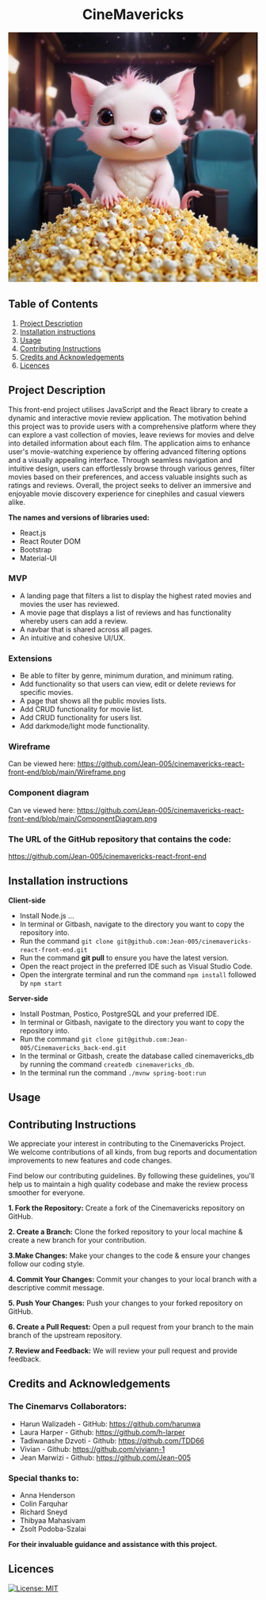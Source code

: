<h1 align="center" id="title">CineMavericks</h1>

![cinema axolotl](https://github.com/Jean-005/cinemavericks-react-front-end/blob/main/CineMavericks.jpeg)

## Table of Contents
1. [Project Description](#project-description)
2. [Installation instructions](#installation-instructions)
3. [Usage](#usage)
4. [Contributing Instructions](#contributing-instructions)
5. [Credits and Acknowledgements](credits-and-acknowledgements)
6. [Licences](#licences)


## Project Description

This front-end project utilises JavaScript and the React library to create a dynamic and interactive movie review application. The motivation behind this project was to provide users with a comprehensive platform where they can explore a vast collection of movies, leave reviews for movies and delve into detailed information about each film. The application aims to enhance user's movie-watching experience by offering advanced filtering options and a visually appealing interface. Through seamless navigation and intuitive design, users can effortlessly browse through various genres, filter movies based on their preferences, and access valuable insights such as ratings and reviews. Overall, the project seeks to deliver an immersive and enjoyable movie discovery experience for cinephiles and casual viewers alike.


**The names and versions of libraries used:**
- React.js
- React Router DOM
- Bootstrap
- Material-UI




### MVP
- A landing page that filters a list to display the highest rated movies and movies the user has reviewed.
- A movie page that displays a list of reviews and has functionality whereby users can add a review.
- A navbar that is shared across all pages.
- An intuitive and cohesive UI/UX.


### Extensions

- Be able to filter by genre, minimum duration, and minimum rating.
- Add functionality so that users can view, edit or delete reviews for specific movies.
- A page that shows all the public movies lists. 
- Add CRUD functionality for movie list.
- Add CRUD functionality for users list.
- Add darkmode/light mode functionality.


### Wireframe

Can be viewed here: https://github.com/Jean-005/cinemavericks-react-front-end/blob/main/Wireframe.png


### Component diagram

Can ve viewed here: https://github.com/Jean-005/cinemavericks-react-front-end/blob/main/ComponentDiagram.png


### The URL of the GitHub repository that contains the code:

https://github.com/Jean-005/cinemavericks-react-front-end


## Installation instructions

**Client-side**

- Install Node.js ...
- In terminal or Gitbash, navigate to the directory you want to copy the repository into. 
- Run the command ```git clone git@github.com:Jean-005/cinemavericks-react-front-end.git```
- Run the command **git pull** to ensure you have the latest version.
- Open the react project in the preferred IDE such as Visual Studio Code.
- Open the intergrate terminal and run the command ```npm install``` followed by ```npm start```

**Server-side**

- Install Postman, Postico, PostgreSQL and your preferred IDE.
- In terminal or Gitbash, navigate to the directory you want to copy the repository into. 
- Run the command ```git clone git@github.com:Jean-005/Cinemavericks_back-end.git```
- In the terminal or Gitbash, create the database called cinemavericks_db by running the command ```createdb cinemavericks_db```.
- In the terminal run the command ```./mvnw spring-boot:run```


## Usage







## Contributing Instructions

We appreciate your interest in contributing to the Cinemavericks Project. We welcome contributions of all kinds, from bug reports and documentation improvements to new features and code changes.

Find below our contributing guidelines. By following these guidelines, you'll help us to maintain a high quality codebase and make the review process smoother for everyone.

**1. Fork the Repository:** Create a fork of the Cinemavericks repository on GitHub.

**2. Create a Branch:** Clone the forked repository to your local machine & create a new branch for your contribution.

**3.Make Changes:** Make your changes to the code & ensure your changes follow our coding style.

**4. Commit Your Changes:** Commit your changes to your local branch with a descriptive commit message.

**5. Push Your Changes:** Push your changes to your forked repository on GitHub.
     
**6. Create a Pull Request:** Open a pull request from your branch to the main branch of the upstream repository.

**7. Review and Feedback:** We will review your pull request and provide feedback.




## Credits and Acknowledgements

### The Cinemarvs Collaborators:
- Harun Walizadeh - GitHub: https://github.com/harunwa
- Laura Harper      - Github: https://github.com/h-larper
- Tadiwanashe Dzvoti - Github: https://github.com/TDD66
- Vivian - Github: https://github.com/viviann-1
- Jean Marwizi 	- Github: https://github.com/Jean-005

### Special thanks to:

- Anna Henderson
- Colin Farquhar
- Richard Sneyd
- Thibyaa Mahasivam
- Zsolt Podoba-Szalai

**For their invaluable guidance and assistance with this project.**


## Licences

[![License: MIT](https://img.shields.io/badge/License-MIT-yellow.svg)](https://opensource.org/licenses/MIT)
